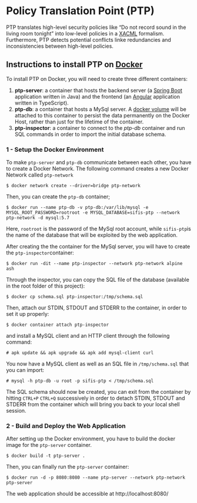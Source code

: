 # Policy Translation Point (PTP)

  

PTP translates high-level security policies like “Do not record sound in the living room tonight” into low-level policies in a [XACML](https://www.oasis-open.org/committees/tc_home.php?wg_abbrev=xacml) formalism. Furthermore, PTP detects potential conflicts linke redundancies and inconsistencies between high-level policies.

  

## Instructions to install PTP on [Docker](https://www.docker.com/)
To install PTP on Docker, you will need to create three different containers:
1. **ptp-server**: a container that hosts the backend server (a [Spring Boot](https://spring.io/projects/spring-boot) application written in Java) and the frontend (an [Angular](https://angular.io/) application written in TypeScript).
2. **ptp-db**: a container that hosts a MySql server. A [docker volume](https://docs.docker.com/storage/volumes/) will be attached to this container to persist the data permanently on the Docker Host, rather than just for the lifetime of the container.
3. **ptp-inspector**: a container to connect to the *ptp-db* container and run SQL commands in order to  import the initial database schema.

### 1 - Setup the Docker Environment
To make `ptp-server` and `ptp-db` communicate between each other, you have to create a Docker Network. The following command creates a new Docker Network called `ptp-network`
```
$ docker network create --driver=bridge ptp-network
```
Then, you can create the `ptp-db` container;
```
$ docker run --name ptp-db -v ptp-db:/var/lib/mysql -e MYSQL_ROOT_PASSWORD=rootroot -e MYSQL_DATABASE=sifis-ptp --network ptp-network -d mysql:5.7
```
Here, `rootroot` is the password of the MySql root account, while `sifis-ptp`is the name of the database that will be exploited by the web application. 

After creating the the container for the MySql server, you will have to create the `ptp-inspector`container:
```
$ docker run -dit --name ptp-inspector --network ptp-network alpine ash
```
Through the inspector, you can copy the SQL file of the database (available in the root folder of this project):
```
$ docker cp schema.sql ptp-inspector:/tmp/schema.sql
```
Then, attach our STDIN, STDOUT and STDERR to the container, in order to set it up properly:
```
$ docker container attach ptp-inspector
```
and install a MySQL client and an HTTP client through the following command:
```
# apk update && apk upgrade && apk add mysql-client curl
```
You now have a MySQL client as well as an SQL file in `/tmp/schema.sql` that you can import:
```
# mysql -h ptp-db -u root -p sifis-ptp < /tmp/schema.sql
```
The SQL schema should now be created, you can exit from the container by hitting `CTRL+P`  `CTRL+Q` successively in order to detach STDIN, STDOUT and STDERR from the container which will bring you back to your local shell session. 
 
### 2 - Build and Deploy the Web Application
After setting up the Docker environment, you have to build the docker image for the `ptp-server` container.

```
$ docker build -t ptp-server .
``` 
Then, you can finally run the `ptp-server` container:
```
$ docker run -d -p 8080:8080 --name ptp-server --network ptp-network ptp-server
``` 
The web application should be accessible at http://localhost:8080/
